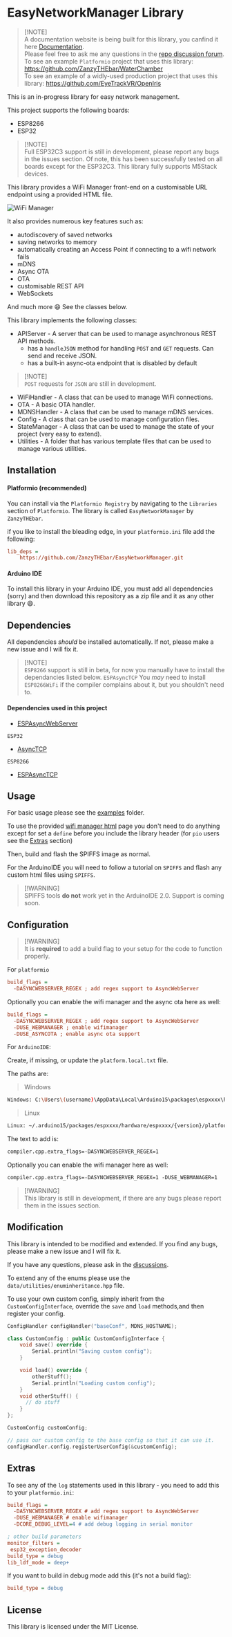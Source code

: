# EasyNetworkManager Library

> [!NOTE]\
> A documentation website is being built for this library, you canfind it here [Documentation](https://zanzythebar.github.io/EasyNetworkManager-Docs).\
> Please feel free to ask me any questions in the [repo discussion forum](https://github.com/ZanzyTHEbar/EasyNetworkManager/discussions).\
> To see an example `Platformio` project that uses this library: <https://github.com/ZanzyTHEbar/WaterChamber>\
> To see an example of a widly-used production project that uses this library: <https://github.com/EyeTrackVR/OpenIris>

This is an in-progress library for easy network management.

This project supports the following boards:

- ESP8266
- ESP32
  
> [!NOTE]\
> Full ESP32C3 support is still in development, please report any bugs in the issues section.
> Of note, this has been successfully tested on all boards except for the ESP32C3.
> This library fully supports M5Stack devices.

This library provides a WiFi Manager front-end on a customisable URL endpoint using a provided HTML file.

![WiFi Manager](/assets/images/wifimanager.png)

It also provides numerous key features such as:

- autodiscovery of saved networks
- saving networks to memory
- automatically creating an Access Point if connecting to a wifi network fails
- mDNS
- Async OTA
- OTA
- customisable REST API
- WebSockets

And much more :smile: See the classes below.

This library implements the following classes:

- APIServer - A server that can be used to manage asynchronous REST API methods.
  - has a `handleJSON` method for handling `POST` and `GET` requests. Can send and receive JSON.
  - has a built-in async-ota endpoint that is disabled by default
  
> [!NOTE]\
> `POST` requests for `JSON` are still in development.

- WiFiHandler - A class that can be used to manage WiFi connections.
- OTA - A basic OTA handler.
- MDNSHandler - A class that can be used to manage mDNS services.
- Config - A class that can be used to manage configuration files.
- StateManager - A class that can be used to manage the state of your project (very easy to extend).
- Utilities - A folder that has various template files that can be used to manage various utilities.

## Installation

#### Platformio (recommended)

You can install via the `Platformio Registry` by navigating to the `Libraries` section of `Platformio`.
The library is called `EasyNetworkManager` by `ZanzyTHEbar`.

if you like to install the bleading edge, in your `platformio.ini` file add the following:

```ini
lib_deps = 
    https://github.com/ZanzyTHEbar/EasyNetworkManager.git
```

#### Arduino IDE

To install this library in your Arduino IDE, you must add all dependencies (sorry) and then download this repository as a zip file and it as any other library :smile:.

## Dependencies

All dependencies _should_ be installed automatically. If not, please make a new issue and I will fix it.

> [!NOTE]\
> `ESP8266` support is still in beta, for now you manually have to install the dependancies listed below.
> `ESPAsyncTCP`
> You _may_ need to install `ESP8266WiFi` if the compiler complains about it, but you shouldn't need to.

#### Dependencies used in this project

- [ESPAsyncWebServer](https://github.com/me-no-dev/ESPAsyncWebServer.git)

`ESP32`

- [AsyncTCP](https://github.com/me-no-dev/AsyncTCP.git)

`ESP8266`

- [ESPAsyncTCP](https://github.com/me-no-dev/ESPAsyncTCP)

## Usage

For basic usage please see the [examples](/NetworkManager/examples) folder.

To use the provided [wifi manager html](/NetworkManager/ui/wifimanager.html) page you don't need to do anything except for set a `define` before you include the library header (for `pio` users see the [Extras](#extras) section)

Then, build and flash the SPIFFS image as normal.

For the ArduinoIDE you will need to follow a tutorial on `SPIFFS` and flash any custom html files using `SPIFFS`.

> [!WARNING]\
> SPIFFS tools **do not** work yet in the ArduinoIDE 2.0. Support is coming soon.

## Configuration

> [!WARNING]\
> It is **required** to add a build flag to your setup for the code to function properly.

For `platformio`

```ini
build_flags = 
  -DASYNCWEBSERVER_REGEX ; add regex support to AsyncWebServer
```

Optionally you can enable the wifi manager and the async ota here as well:

```ini
build_flags = 
  -DASYNCWEBSERVER_REGEX ; add regex support to AsyncWebServer
  -DUSE_WEBMANAGER ; enable wifimanager
  -DUSE_ASYNCOTA ; enable async ota support
```

For `ArduinoIDE`:

Create, if missing, or update the `platform.local.txt` file.

The paths are:

> Windows

```bash
Windows: C:\Users\(username)\AppData\Local\Arduino15\packages\espxxxx\hardware\espxxxx\{version}\platform.local.txt
```

> Linux

```bash
Linux: ~/.arduino15/packages/espxxxx/hardware/espxxxx/{version}/platform.local.txt
```

The text to add is:

```txt
compiler.cpp.extra_flags=-DASYNCWEBSERVER_REGEX=1
```

Optionally you can enable the wifi manager here as well:

```txt
compiler.cpp.extra_flags=-DASYNCWEBSERVER_REGEX=1 -DUSE_WEBMANAGER=1
```

> [!WARNING]\
> This library is still in development, if there are any bugs please report them in the issues section.

## Modification

This library is intended to be modified and extended. If you find any bugs, please make a new issue and I will fix it.

If you have any questions, please ask in the [discussions](https://github.com/ZanzyTHEbar/EasyNetworkManager/discussions).

To extend any of the enums please use the `data/utilities/enuminheritance.hpp` file.

To use your own custom config, simply inherit from the `CustomConfigInterface`, override the `save` and `load` methods,and then register your config.

```cpp
ConfigHandler configHandler("baseConf", MDNS_HOSTNAME);

class CustomConfig : public CustomConfigInterface {
    void save() override {
        Serial.println("Saving custom config");
    }

    void load() override {
        otherStuff();
        Serial.println("Loading custom config");
    }
    void otherStuff() {
      // do stuff
    }
};

CustomConfig customConfig;

// pass our custom config to the base config so that it can use it.
configHandler.config.registerUserConfig(&customConfig);
```

## Extras

To see any of the `log` statements used in this library - you need to add this to your `platformio.ini`:

```ini
build_flags = 
  -DASYNCWEBSERVER_REGEX # add regex support to AsyncWebServer
  -DUSE_WEBMANAGER # enable wifimanager
  -DCORE_DEBUG_LEVEL=4 # add debug logging in serial monitor

; other build parameters
monitor_filters = 
 esp32_exception_decoder
build_type = debug
lib_ldf_mode = deep+
```

If you want to build in debug mode add this (it's not a build flag):

```ini
build_type = debug
```

## License

This library is licensed under the MIT License.
